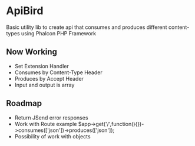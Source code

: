 ApiBird
=======

Basic utility lib to create api that consumes and produces different content-types using Phalcon PHP Framework


Now Working
------

* Set Extension Handler
* Consumes by Content-Type Header
* Produces by Accept Header
* Input and output is array

Roadmap
------

* Return JSend error responses
* Work with Route example $app->get('/',function(){})->consumes(['json'])->produces(['json']);
* Possibility of work with objects
